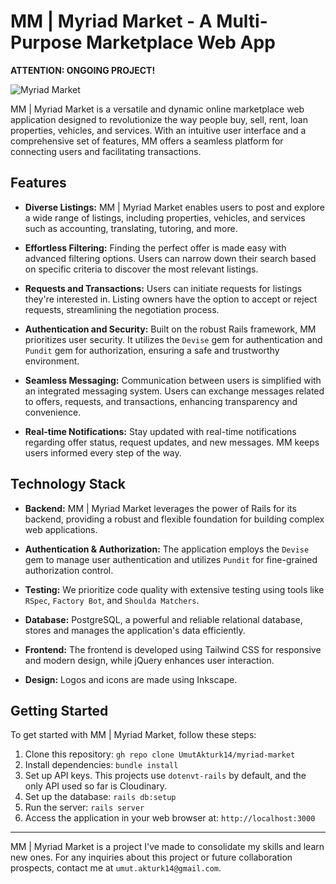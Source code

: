 # MM | Myriad Market - A Multi-Purpose Marketplace Web App

**ATTENTION: ONGOING PROJECT!**

![Myriad Market](https://res.cloudinary.com/dypkxlg1s/image/upload/v1691740131/w5d7mz2usbstjr9d3fwx.svg)

MM | Myriad Market is a versatile and dynamic online marketplace web application designed to revolutionize the way people buy, sell, rent, loan properties, vehicles, and services. With an intuitive user interface and a comprehensive set of features, MM offers a seamless platform for connecting users and facilitating transactions.

## Features

- **Diverse Listings:** MM | Myriad Market enables users to post and explore a wide range of listings, including properties, vehicles, and services such as accounting, translating, tutoring, and more.

- **Effortless Filtering:** Finding the perfect offer is made easy with advanced filtering options. Users can narrow down their search based on specific criteria to discover the most relevant listings.

- **Requests and Transactions:** Users can initiate requests for listings they're interested in. Listing owners have the option to accept or reject requests, streamlining the negotiation process.

- **Authentication and Security:** Built on the robust Rails framework, MM prioritizes user security. It utilizes the `Devise` gem for authentication and `Pundit` gem for authorization, ensuring a safe and trustworthy environment.

- **Seamless Messaging:** Communication between users is simplified with an integrated messaging system. Users can exchange messages related to offers, requests, and transactions, enhancing transparency and convenience.

- **Real-time Notifications:** Stay updated with real-time notifications regarding offer status, request updates, and new messages. MM keeps users informed every step of the way.

## Technology Stack

- **Backend:** MM | Myriad Market leverages the power of Rails for its backend, providing a robust and flexible foundation for building complex web applications.

- **Authentication & Authorization:** The application employs the `Devise` gem to manage user authentication and utilizes `Pundit` for fine-grained authorization control.

- **Testing:** We prioritize code quality with extensive testing using tools like `RSpec`, `Factory Bot`, and `Shoulda Matchers`.

- **Database:** PostgreSQL, a powerful and reliable relational database, stores and manages the application's data efficiently.

- **Frontend:** The frontend is developed using Tailwind CSS for responsive and modern design, while jQuery enhances user interaction.

- **Design:** Logos and icons are made using Inkscape.

## Getting Started

To get started with MM | Myriad Market, follow these steps:

1. Clone this repository: `gh repo clone UmutAkturk14/myriad-market`
2. Install dependencies: `bundle install`
3. Set up API keys. This projects use `dotenvt-rails` by default, and the only API used so far is Cloudinary.
4. Set up the database: `rails db:setup`
5. Run the server: `rails server`
6. Access the application in your web browser at: `http://localhost:3000`



---

MM | Myriad Market is a project I've made to consolidate my skills and learn new ones. For any inquiries about this project or future collaboration prospects, contact me at `umut.akturk14@gmail.com`.


